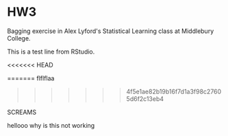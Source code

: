 # HW3
Bagging exercise in Alex Lyford's Statistical Learning class at Middlebury College. 

This is a test line from RStudio.

<<<<<<< HEAD

=======
flflflaa
>>>>>>> 4f5e1ae82b19b16f7d1a3f98c27605d6f2c13eb4

SCREAMS

hellooo why is this not working